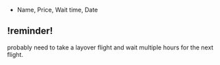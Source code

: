- Name, Price, Wait time, Date 


## !reminder! 
probably need to take a layover flight and wait multiple hours for the next flight.